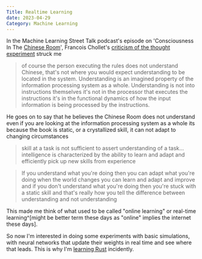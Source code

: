 ```yaml
---
Title: Realtime Learning
date: 2023-04-29
Category: Machine Learning
---
```


In the Machine Learning Street Talk podcast's episode on 'Consciousness In The [Chinese Room](https://www.wikiwand.com/en/Chinese_room)', Francois Chollet's [criticism of the thought experiment](https://youtu.be/_KVAzAzO5HU?t=979) struck me

> of course the person executing the rules does not understand Chinese, that's not where you would expect understanding to be located in the system. Understanding is an imagined property of the information processing system as a whole. Understanding is not into instructions themselves it's not in the processor that executes the instructions it's in the functional dynamics of how the input information is being processed by the instructions.

He goes on to say that he believes the Chinese Room does not understand even if you are looking at the information processing system as a whole its because the book is static, or a crystallized skill, it can not adapt to changing circumstances

> skill at a task is not sufficient to assert understanding of a task... intelligence is characterized by the ability to learn and adapt and efficiently pick up new skills from experience

> If you understand what you're doing then you can adapt what you're doing when the world changes you can learn and adapt and improve and if you don't understand what you're doing then you're stuck with a static skill and that's really how you tell the difference between understanding and not understanding

This made me think of what used to be called "online learning" or real-time learning^[might be better term these days as "online" implies the internet these days].

So now I'm interested in doing some experiments with basic simulations, with neural networks that update their weights in real time and see where that leads. This is why I'm [learning Rust]({filename}/a-new-hope.md) incidently.